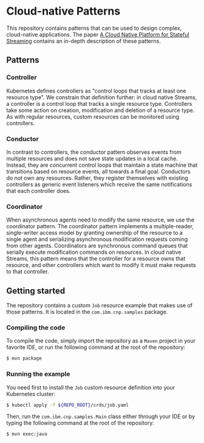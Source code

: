 # Cloud-native Patterns

This repository contains patterns that can be used to design complex,
cloud-native applications. The paper [A Cloud Native Platform for Stateful Streaming](https://arxiv.org/abs/2006.00064)
contains an in-depth description of these patterns.

## Patterns

### Controller

Kubernetes defines controllers as "control loops that tracks at least one
resource type". We constrain that definition further: in cloud native Streams,
a controller is a control loop that tracks a single resource type. Controllers
take some action on creation, modification and deletion of a resource type. As
with regular resources, custom resources can be monitored using controllers. 

### Conductor

In contrast to controllers, the conductor pattern observes events from multiple
resources and does not save state updates in a local cache. Instead, they are
concurrent control loops that maintain a state machine that transitions based on
resource events, all towards a final goal. Conductors do not own any resources.
Rather, they register themselves with existing controllers as generic event
listeners which receive the same notifications that each controller does.

### Coordinator

When asynchronous agents need to modify the same resource, we use the
coordinator pattern. The coordinator pattern implements a multiple-reader,
single-writer access model by granting ownership of the resource to a single
agent and serializing asynchronous modification requests coming from other
agents. Coordinators are synchronous command queues that serially execute
modification commands on resources. In cloud native Streams, this pattern means
that the controller for a resource owns that resource, and other controllers
which want to modify it must make requests to that controller.

## Getting started

The repository contains a custom `Job` resource example that makes use of those
patterns. It is located in the `com.ibm.cnp.samples` package.
 
### Compiling the code
 
To compile the code, simply import the repository as a `Maven` project in your
favorite IDE, or run the following command at the root of the repository:
```bash
$ mvn package
```

### Running the example

You need first to install the `Job` custom resource definition into your
Kubernetes cluster:
```bash
$ kubectl apply -f ${REPO_ROOT}/crds/job.yaml
```
Then, run the `com.ibm.cnp.samples.Main` class either through your IDE or
by typing the following command at the root of the repository:
```bash
$ mvn exec:java
```
